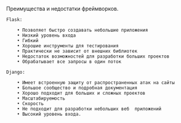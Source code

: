 Преимущества и недостатки фреймворков.

	Flask:

		• Позволяет быстро создавать небольшие приложения
		• Низкий уровень входа 
		• Гибкий 
		• Хорошие инструменты для тестирования
		• Практически не зависит от внешних библиотек	
		• Недостаток возможностей для разработки больших проектов
		• Обрабатывает все запросы в один поток

	Django:
	 
		• Имеет встроенную защиту от распространенных атак на сайты
		• Большое сообщество и подробная документация
		• Хорошо подходит для больших и сложных проектов 
		• Масштабируемость	
		• Скорость
		• Не подходит для разработки небольших веб  приложений
		• Высокий уровень входа.
